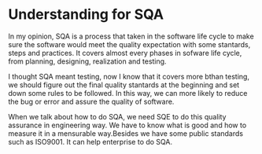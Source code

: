 # Understanding for SQA #


In my opinion, SQA is a process that taken in the software life cycle to make sure the software would meet the quality expectation with some stantards, steps and practices. It covers almost every phases in sofware life cycle, from planning, designing, realization and testing.

I thought SQA meant testing, now I know that it covers more bthan testing, we should figure out the final quality stantards at the beginning and set down some rules to be followed. In this way, we can more likely to reduce the bug or error and assure the quality of software.

When we talk about how to do SQA, we need SQE to do this quality assurance in engineering way. We have to know what is good and how to measure it in a mensurable way.Besides we have some public standards such as ISO9001. It can help enterprise to do SQA. 





